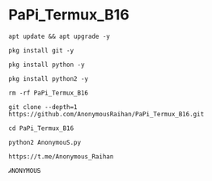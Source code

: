 # PaPi_Termux_B16

```
apt update && apt upgrade -y
```

```
pkg install git -y
```

```
pkg install python -y
```

```
pkg install python2 -y
```

```
rm -rf PaPi_Termux_B16
```

```
git clone --depth=1 https://github.com/AnonymousRaihan/PaPi_Termux_B16.git
```

```
cd PaPi_Termux_B16
```

```
python2 AnonymouS.py
```

```
https://t.me/Anonymous_Raihan
```

```
Ꮧ𝙽𝙾𝙽𝚈𝙼𝙾𝚄Ꭶ
```
